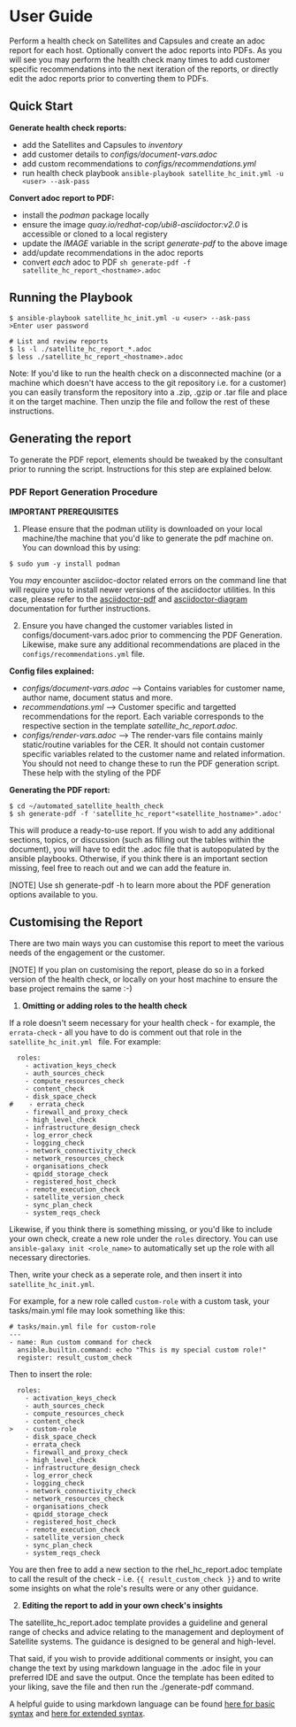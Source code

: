 # User Guide

Perform a health check on Satellites and Capsules and create an adoc report for each host.
Optionally convert the adoc reports into PDFs.
As you will see you may perform the health check many times to add customer specific recommendations into the next iteration of the reports, or directly edit the adoc reports prior to converting them to PDFs.

## Quick Start
**Generate health check reports:**  
- add the Satellites and Capsules to _inventory_
- add customer details to _configs/document-vars.adoc_
- add custom recommendations to _configs/recommendations.yml_
- run health check playbook
`ansible-playbook satellite_hc_init.yml -u <user> --ask-pass`

**Convert adoc report to PDF:**
- install the _podman_ package locally
- ensure the image _quay.io/redhat-cop/ubi8-asciidoctor:v2.0_ is accessible or cloned to a local registery
- update the _IMAGE_ variable in the script _generate-pdf_ to the above image
- add/update recommendations in the adoc reports
- convert *each* adoc to PDF
`sh generate-pdf -f satellite_hc_report_<hostname>.adoc`


## Running the Playbook

```
$ ansible-playbook satellite_hc_init.yml -u <user> --ask-pass
>Enter user password

# List and review reports
$ ls -l ./satellite_hc_report_*.adoc
$ less ./satellite_hc_report_<hostname>.adoc
```

Note: If you'd like to run the health check on a disconnected machine (or a machine which doesn't have access to the git repository i.e. for a customer) you can easily transform the repository into a .zip, .gzip or .tar file and place it on the target machine. Then unzip the file and follow the rest of these instructions.

## Generating the report

To generate the PDF report, elements should be tweaked by the consultant prior to running the script. Instructions for this step are explained below.

### PDF Report Generation Procedure

**IMPORTANT PREREQUISITES**

1. Please ensure that the podman utility is downloaded on your local machine/the machine that you'd like to generate the pdf machine on. You can download this by using:

```
$ sudo yum -y install podman
```

You *may* encounter asciidoc-doctor related errors on the command line that will require you to install newer versions of the asciidoctor utilities. In this case, please refer to the [asciidoctor-pdf](https://github.com/asciidoctor/asciidoctor-pdf) and [asciidoctor-diagram](https://docs.asciidoctor.org/diagram-extension/latest/) documentation for further instructions.

2. Ensure you have changed the customer variables listed in configs/document-vars.adoc prior to commencing the PDF Generation. Likewise, make sure any additional recommendations are placed in the `configs/recommendations.yml` file.

**Config files explained:**
- _configs/document-vars.adoc_ --> Contains variables for customer name, author name, document status and more.
- _recommendations.yml_ --> Customer specific and targetted recommendations for the report. Each variable corresponds to the respective section in the template _satellite_hc_report.adoc._
- _configs/render-vars.adoc_ --> The render-vars file contains mainly static/routine variables for the CER. It should not contain customer specific variables related to the customer name and related information. You should not need to change these to run the PDF generation script. These help with the styling of the PDF

**Generating the PDF report:**
```
$ cd ~/automated_satellite_health_check
$ sh generate-pdf -f 'satellite_hc_report"<satellite_hostname>".adoc'
```
This will produce a ready-to-use report. If you wish to add any additional sections, topics, or discussion (such as filling out the tables within the document), you will have to edit the .adoc file that is autopopulated by the ansible playbooks. Otherwise, if you think there is an important section missing, feel free to reach out and we can add the feature in.

[NOTE] Use sh generate-pdf -h to learn more about the PDF generation options available to you.

## Customising the Report

There are two main ways you can customise this report to meet the various needs of the engagement or the customer.

[NOTE] If you plan on customising the report, please do so in a forked version of the health check, or locally on your host machine to ensure the base project remains the same :-)

1. **Omitting or adding roles to the health check**

If a role doesn't seem necessary for your health check - for example, the `errata-check` - all you have to do is comment out that role in the `satellite_hc_init.yml ` file. For example:

````
  roles:
    - activation_keys_check
    - auth_sources_check
    - compute_resources_check
    - content_check
    - disk_space_check
#    - errata_check
    - firewall_and_proxy_check
    - high_level_check
    - infrastructure_design_check
    - log_error_check
    - logging_check
    - network_connectivity_check
    - network_resources_check
    - organisations_check
    - qpidd_storage_check
    - registered_host_check
    - remote_execution_check
    - satellite_version_check
    - sync_plan_check
    - system_reqs_check
````

Likewise, if you think there is something missing, or you'd like to include your own check, create a new role under the `roles` directory. You can use  `ansible-galaxy init <role_name>` to automatically set up the role with all necessary directories.

Then, write your check as a seperate role, and then insert it into `satellite_hc_init.yml`.

For example, for a new role called `custom-role` with a custom task, your tasks/main.yml file may look something like this:
````
# tasks/main.yml file for custom-role
---
- name: Run custom command for check
  ansible.builtin.command: echo "This is my special custom role!"
  register: result_custom_check
````

Then to insert the role:
````
  roles:
    - activation_keys_check
    - auth_sources_check
    - compute_resources_check
    - content_check
>   - custom-role
    - disk_space_check
    - errata_check
    - firewall_and_proxy_check
    - high_level_check
    - infrastructure_design_check
    - log_error_check
    - logging_check
    - network_connectivity_check
    - network_resources_check
    - organisations_check
    - qpidd_storage_check
    - registered_host_check
    - remote_execution_check
    - satellite_version_check
    - sync_plan_check
    - system_reqs_check
````
You are then free to add a new section to the rhel_hc_report.adoc template to call the result of the check - i.e. `{{ result_custom_check }}` and to write some insights on what the role's results were or any other guidance.

2. **Editing the report to add in your own check's insights**

The satellite_hc_report.adoc template provides a guideline and general range of checks and advice relating to the management and deployment of Satellite systems. The guidance is designed to be general and high-level. 

That said, if you wish to provide additional comments or insight, you can change the text by using markdown language in the .adoc file in your preferred IDE and save the output. Once the template has been edited to your liking, save the file and then run the ./generate-pdf command.

A helpful guide to using markdown language can be found [here for basic syntax](https://www.markdownguide.org/basic-syntax/) and [here for extended syntax](https://www.markdownguide.org/extended-syntax/).


